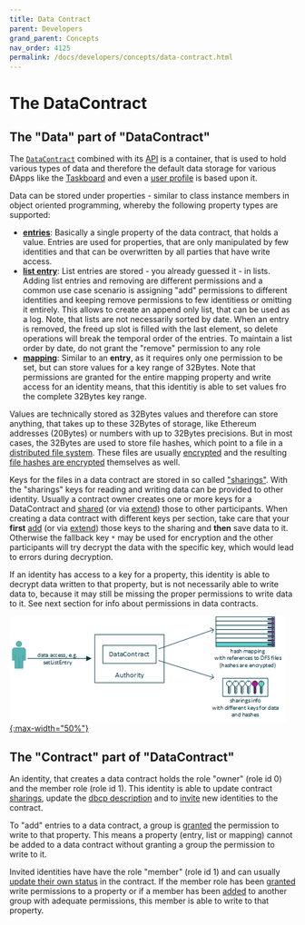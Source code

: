 ```yaml
---
title: Data Contract
parent: Developers
grand_parent: Concepts
nav_order: 4125
permalink: /docs/developers/concepts/data-contract.html
---
```


<!--
  TODO:
    - update encryption links
    - update sharing links
-->

# The DataContract
## The "Data" part of "DataContract"
The [`DataContract`](https://github.com/evannetwork/smart-contracts-core/blob/master/contracts/DataContract.sol) combined with its [API](https://api-blockchain-core.readthedocs.io/en/latest/contracts/data-contract.html) is a container, that is used to hold various types of data and therefore the default data storage for various ÐApps like the [Taskboard](/docs/first_steps/power_apps/taskboard.html) and even a [user profile](/docs/first_steps/create-identity.html) is based upon it.

Data can be stored under properties - similar to class instance members in object oriented programming, whereby the following property types are supported:

- [**entries**](https://api-blockchain-core.readthedocs.io/en/latest/contracts/data-contract.html#entries): Basically a single property of the data contract, that holds a value. Entries are used for properties, that are only manipulated by few identities and that can be overwritten by all parties that have write access.
- [**list entry**](https://api-blockchain-core.readthedocs.io/en/latest/contracts/data-contract.html#list-entries): List entries are stored - you already guessed it - in lists. Adding list entries and removing are different permissions and a common use case scenario is assigning "add" permissions to different identities and keeping remove permissions to few identitiess or omitting it entirely. This allows to create an append only list, that can be used as a log. Note, that lists are not necessarily sorted by date. When an entry is removed, the freed up slot is filled with the last element, so delete operations will break the temporal order of the entries. To maintain a list order by date, do not grant the "remove" permission to any role
- [**mapping**](https://api-blockchain-core.readthedocs.io/en/latest/contracts/data-contract.html#mappings): Similar to an **entry**, as it requires only one permission to be set, but can store values for a key range of 32Bytes. Note that permissions are granted for the entire mapping property and write access for an identity means, that this identitiy is able to set values fro the complete 32Bytes key range.

Values are technically stored as 32Bytes values and therefore can store anything, that takes up to these 32Bytes of storage, like Ethereum addresses (20Bytes) or numbers with up to 32Bytes precisions. But in most cases, the 32Bytes are used to store file hashes, which point to a file in a [distributed file system](/docs/how_it_works/services/ipfsfilehandling.html). These files are usually [encrypted](/docs/developers/concepts/distributed-file-system-encryption.html) and the resulting [file hashes are encrypted](/docs/developers/concepts/distributed-file-system-encryption.html) themselves as well.

Keys for the files in a data contract are stored in so called ["sharings"](/docs/developers/concepts/sharings.html). With the "sharings" keys for reading and writing data can be provided to other identity. Usually a contract owner creates one or more keys for a DataContract and [shared](https://api-blockchain-core.readthedocs.io/en/latest/contracts/sharing.html#addsharing) (or via [extend](https://api-blockchain-core.readthedocs.io/en/latest/contracts/sharing.html#extendsharing)) those to other participants. When creating a data contract with different keys per section, take care that your **first** [add](https://api-blockchain-core.readthedocs.io/en/latest/contracts/sharing.html#addsharing) (or via [extend](https://api-blockchain-core.readthedocs.io/en/latest/contracts/sharing.html#extendsharing)) those keys to the sharing and **then** save data to it. Otherwise the fallback key `*` may be used for encryption and the other participants will try decrypt the data with the specific key, which would lead to errors during decryption.

If an identity has access to a key for a property, this identity is able to decrypt data written to that property, but is not necessarily able to write data to, because it may still be missing the proper permissions to write data to it. See next section for info about permissions in data contracts.

[![DataContract](/docs/4000_developers/4100_concepts/img/data_contract.png){:max-width="50%"}](/docs/4000_developers/4100_concepts/img/data_contract.png)


## The "Contract" part of "DataContract"
An identity, that creates a data contract holds the role "owner" (role id 0) and the member role (role id 1). This identity is able to update contract [sharings](/docs/developers/concepts/sharings.html), update the [dbcp description](/docs/how_it_works/services/dbcp.html) and to [invite](https://api-blockchain-core.readthedocs.io/en/latest/contracts/base-contract.html#invitetocontract) new identities to the contract.

To "add" entries to a data contract, a group is [granted](https://api-blockchain-core.readthedocs.io/en/latest/contracts/rights-and-roles.html#setoperationpermission) the permission to write to that property. This means a property (entry, list or mapping) cannot be added to a data contract without granting a group the permission to write to it.

Invited identities have have the role "member" (role id 1) and can usually [update their own status](https://api-blockchain-core.readthedocs.io/en/latest/contracts/base-contract.html#changeconsumerstate) in the contract. If the member role has been [granted](https://api-blockchain-core.readthedocs.io/en/latest/contracts/rights-and-roles.html#setoperationpermission) write permissions to a property or if a member has been [added](https://api-blockchain-core.readthedocs.io/en/latest/contracts/rights-and-roles.html#addaccounttorole) to another group with adequate permissions, this member is able to write to that property.